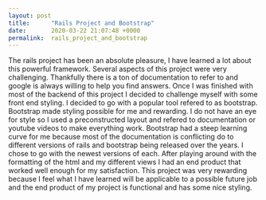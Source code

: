 ```yaml
---
layout: post
title:      "Rails Project and Bootstrap"
date:       2020-03-22 21:07:48 +0000
permalink:  rails_project_and_bootstrap
---
```


The rails project has been an absolute pleasure, I have learned a lot about this powerful framework. Several aspects of this project were very challenging. Thankfully there is a ton of documentation to refer to and google is always willing to help you find answers. Once I was finished with most of the backend of this project I decided to challenge myself with some front end styling. I decided to go with a popular tool refered to as bootstrap. Bootstrap made styling possible for me and rewarding. I do not have an eye for style so I used a preconstructed layout and refered to documentation or youtube videos to make everything work. Bootstrap had a steep learning curve for me because most of the documentation is conflicting do to different versions of rails and bootstrap being released over the years. I chose to go with the newest versions of each. After playing around with the formatting of the html and my different views I had an end product that worked well enough for my satisfaction. This project was very rewarding because I feel what I have learned will be applicable to a possible future job and the end product of my project is functional and has some nice styling.
